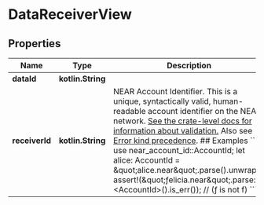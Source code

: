 
# DataReceiverView

## Properties
| Name | Type | Description | Notes |
| ------------ | ------------- | ------------- | ------------- |
| **dataId** | **kotlin.String** |  |  |
| **receiverId** | **kotlin.String** | NEAR Account Identifier.  This is a unique, syntactically valid, human-readable account identifier on the NEAR network.  [See the crate-level docs for information about validation.](index.html#account-id-rules)  Also see [Error kind precedence](AccountId#error-kind-precedence).  ## Examples  &#x60;&#x60;&#x60; use near_account_id::AccountId;  let alice: AccountId &#x3D; \&quot;alice.near\&quot;.parse().unwrap();  assert!(\&quot;ƒelicia.near\&quot;.parse::&lt;AccountId&gt;().is_err()); // (ƒ is not f) &#x60;&#x60;&#x60; |  |



